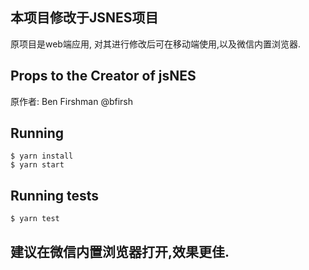 ## 本项目修改于JSNES项目 
原项目是web端应用, 对其进行修改后可在移动端使用,以及微信内置浏览器.

## Props to the Creator of jsNES
原作者: Ben Firshman @bfirsh

## Running

    $ yarn install
    $ yarn start

## Running tests

    $ yarn test

## 建议在微信内置浏览器打开,效果更佳.